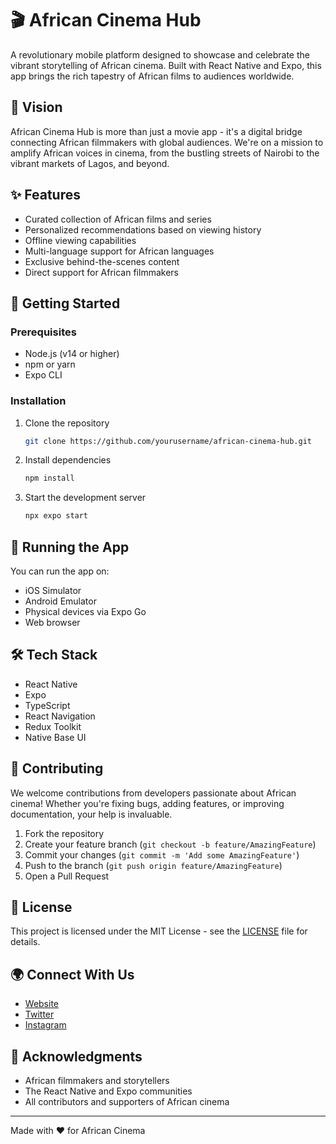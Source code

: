 # 🎬 African Cinema Hub

A revolutionary mobile platform designed to showcase and celebrate the vibrant storytelling of African cinema. Built with React Native and Expo, this app brings the rich tapestry of African films to audiences worldwide.

## 🌟 Vision

African Cinema Hub is more than just a movie app - it's a digital bridge connecting African filmmakers with global audiences. We're on a mission to amplify African voices in cinema, from the bustling streets of Nairobi to the vibrant markets of Lagos, and beyond.

## ✨ Features

- Curated collection of African films and series
- Personalized recommendations based on viewing history
- Offline viewing capabilities
- Multi-language support for African languages
- Exclusive behind-the-scenes content
- Direct support for African filmmakers

## 🚀 Getting Started

### Prerequisites

- Node.js (v14 or higher)
- npm or yarn
- Expo CLI

### Installation

1. Clone the repository
   ```bash
   git clone https://github.com/yourusername/african-cinema-hub.git
   ```

2. Install dependencies
   ```bash
   npm install
   ```

3. Start the development server
   ```bash
   npx expo start
   ```

## 📱 Running the App

You can run the app on:
- iOS Simulator
- Android Emulator
- Physical devices via Expo Go
- Web browser

## 🛠️ Tech Stack

- React Native
- Expo
- TypeScript
- React Navigation
- Redux Toolkit
- Native Base UI

## 🤝 Contributing

We welcome contributions from developers passionate about African cinema! Whether you're fixing bugs, adding features, or improving documentation, your help is invaluable.

1. Fork the repository
2. Create your feature branch (`git checkout -b feature/AmazingFeature`)
3. Commit your changes (`git commit -m 'Add some AmazingFeature'`)
4. Push to the branch (`git push origin feature/AmazingFeature`)
5. Open a Pull Request

## 📄 License

This project is licensed under the MIT License - see the [LICENSE](LICENSE) file for details.

## 🌍 Connect With Us

- [Website](https://africancinemahub.com)
- [Twitter](https://twitter.com/africancinemahub)
- [Instagram](https://instagram.com/africancinemahub)

## 🙏 Acknowledgments

- African filmmakers and storytellers
- The React Native and Expo communities
- All contributors and supporters of African cinema

---

Made with ❤️ for African Cinema
